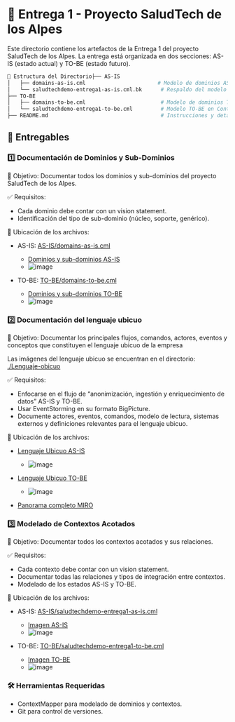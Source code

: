 # 📘 Entrega 1 - Proyecto SaludTech de los Alpes

Este directorio contiene los artefactos de la Entrega 1 del proyecto SaludTech de los Alpes. La entrega está organizada en dos secciones: AS-IS (estado actual) y TO-BE (estado futuro).

```bash
📂 Estructura del Directorio├── AS-IS
│   ├── domains-as-is.cml                       # Modelo de dominios AS-IS en ContextMapper
│   └── saludtechdemo-entrega1-as-is.cml.bk      # Respaldo del modelo AS-IS
├── TO-BE
│   ├── domains-to-be.cml                        # Modelo de dominios TO-BE en ContextMapper
│   └── saludtechdemo-entrega1-to-be.cml         # Modelo TO-BE en ContextMapper
├── README.md                                    # Instrucciones y detalles de la entrega
```

## 📌 Entregables

### 1️⃣ Documentación de Dominios y Sub-Dominios

📌 Objetivo: Documentar todos los dominios y sub-dominios del proyecto SaludTech de los Alpes.

✅ Requisitos:
* Cada dominio debe contar con un vision statement.
* Identificación del tipo de sub-dominio (núcleo, soporte, genérico).

📂 Ubicación de los archivos:
* AS-IS: [AS-IS/domains-as-is.cml](https://github.com/fanpay/SaludTechAlpes/blob/main/docs/entrega1/AS-IS/domains-as-is.cml)
  * [Dominios y sub-dominios AS-IS](https://github.com/fanpay/SaludTechAlpes/blob/main/Lenguaje-obicuo/Dominio%20y%20subdominios%20AS-IS.png)
  * ![image](https://github.com/user-attachments/assets/2ab5e545-4f1e-4a74-bec7-bb6b76cfd6d6)

* TO-BE: [TO-BE/domains-to-be.cml](https://github.com/fanpay/SaludTechAlpes/blob/main/docs/entrega1/TO-BE/domains-to-be.cml)
  * [Dominios y sub-dominios TO-BE](https://github.com/fanpay/SaludTechAlpes/blob/main/Lenguaje-obicuo/Dominio%20y%20subdominios%20TO%20-%20BE.png)
  * ![image](https://github.com/user-attachments/assets/5d4b32ab-4b89-4d92-94e1-bdb2763366cd)



### :two: Documentación del lenguaje ubicuo

📌 Objetivo: Documentar los principales flujos, comandos, actores, eventos y conceptos que constituyen el lenguaje ubicuo de la empresa

Las imágenes del lenguaje ubicuo se encuentran en el directorio: [./Lenguaje-obicuo](https://github.com/fanpay/SaludTechAlpes/tree/main/Lenguaje-obicuo)

✅ Requisitos:
* Enfocarse en el flujo de “anonimización, ingestión y enriquecimiento de datos” AS-IS y TO-BE.
* Usar EventStorming en su formato BigPicture.
* Documente actores, eventos, comandos, modelo de lectura, sistemas externos y definiciones relevantes para el lenguaje ubicuo.
  

📂 Ubicación de los archivos:
* [Lenguaje Ubicuo AS-IS](https://github.com/fanpay/SaludTechAlpes/blob/main/Lenguaje-obicuo/Lenguaje%20ubicuo%20AS-IS.png)
   * ![image](https://github.com/user-attachments/assets/344238ef-de8c-487e-9913-979d60758d54)

* [Lenguaje Ubicuo TO-BE](https://github.com/fanpay/SaludTechAlpes/blob/main/Lenguaje-obicuo/Lenguaje%20ubicuo%20TO-BE.png)
   * ![image](https://github.com/user-attachments/assets/b6ef8c33-8f8e-4a3f-856a-fd92685cee6e)

* [Panorama completo MIRO](https://miro.com/app/board/uXjVLnajgk8=/?share_link_id=882056712108)

### :three: Modelado de Contextos Acotados

📌 Objetivo: Documentar todos los contextos acotados y sus relaciones.

✅ Requisitos:
* Cada contexto debe contar con un vision statement.
* Documentar todas las relaciones y tipos de integración entre contextos.
* Modelado de los estados AS-IS y TO-BE.

📂 Ubicación de los archivos:
* AS-IS: [AS-IS/saludtechdemo-entrega1-as-is.cml](https://github.com/fanpay/SaludTechAlpes/blob/main/docs/entrega1/AS-IS/saludtechdemo-entrega1-as-is.cml)
  * [Imagen AS-IS](https://github.com/fanpay/SaludTechAlpes/blob/main/src-gen/saludtechdemo-entrega1-as-is_ContextMap.png)
  * ![image](https://github.com/user-attachments/assets/3141b845-fc8a-422d-939c-915ffb04eeac)

* TO-BE: [TO-BE/saludtechdemo-entrega1-to-be.cml](https://github.com/fanpay/SaludTechAlpes/blob/main/docs/entrega1/TO-BE/saludtechdemo-entrega1-to-be.cml)
  * [Imagen TO-BE](https://github.com/fanpay/SaludTechAlpes/blob/main/src-gen/saludtechdemo-entrega1-to-be_ContextMap.png)
  * ![image](https://github.com/user-attachments/assets/4f8b02c0-97aa-4ec5-9025-4896bec1d883)



### 🛠 Herramientas Requeridas
* ContextMapper para modelado de dominios y contextos.
* Git para control de versiones.


